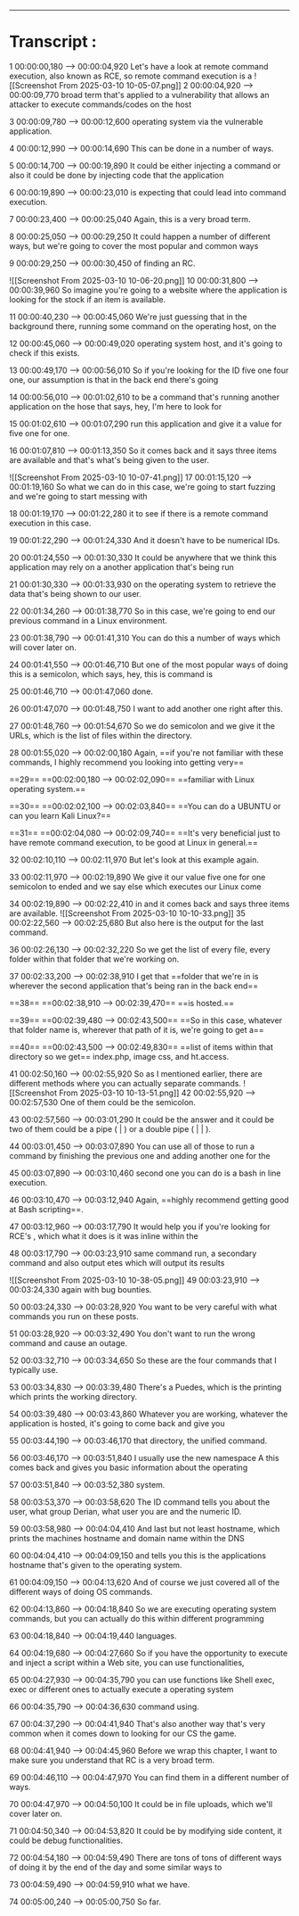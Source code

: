



---

# Transcript :

1
00:00:00,180 --> 00:00:04,920
Let's have a look at remote command execution, also known as RCE, so remote command execution is a
![[Screenshot From 2025-03-10 10-05-07.png]]
2
00:00:04,920 --> 00:00:09,770
broad term that's applied to a vulnerability that allows an attacker to execute commands/codes on the host

3
00:00:09,780 --> 00:00:12,600
operating system via the vulnerable application.

4
00:00:12,990 --> 00:00:14,690
This can be done in a number of ways.

5
00:00:14,700 --> 00:00:19,890
It could be either injecting a command or also it could be done by injecting code that the application

6
00:00:19,890 --> 00:00:23,010
is expecting that could lead into command execution.

7
00:00:23,400 --> 00:00:25,040
Again, this is a very broad term.

8
00:00:25,050 --> 00:00:29,250
It could happen a number of different ways, but we're going to cover the most popular and common ways

9
00:00:29,250 --> 00:00:30,450
of finding an RC.


![[Screenshot From 2025-03-10 10-06-20.png]]
10
00:00:31,800 --> 00:00:39,960
So imagine you're going to a website where the application is looking for the stock if an item is available.

11
00:00:40,230 --> 00:00:45,060
We're just guessing that in the background there, running some command on the operating host, on the

12
00:00:45,060 --> 00:00:49,020
operating system host, and it's going to check if this exists.

13
00:00:49,170 --> 00:00:56,010
So if you're looking for the ID five one four one, our assumption is that in the back end there's going

14
00:00:56,010 --> 00:01:02,610
to be a command that's running another application on the hose that says, hey, I'm here to look for

15
00:01:02,610 --> 00:01:07,290
run this application and give it a value for five one for one.

16
00:01:07,810 --> 00:01:13,350
So it comes back and it says three items are available and that's what's being given to the user.


![[Screenshot From 2025-03-10 10-07-41.png]]
17
00:01:15,120 --> 00:01:19,160
So what we can do in this case, we're going to start fuzzing and we're going to start messing with

18
00:01:19,170 --> 00:01:22,280
it to see if there is a remote command execution in this case.

19
00:01:22,290 --> 00:01:24,330
And it doesn't have to be numerical IDs.

20
00:01:24,550 --> 00:01:30,330
It could be anywhere that we think this application may rely on a another application that's being run

21
00:01:30,330 --> 00:01:33,930
on the operating system to retrieve the data that's being shown to our user.

22
00:01:34,260 --> 00:01:38,770
So in this case, we're going to end our previous command in a Linux environment.

23
00:01:38,790 --> 00:01:41,310
You can do this a number of ways which will cover later on.

24
00:01:41,550 --> 00:01:46,710
But one of the most popular ways of doing this is a semicolon, which says, hey, this is command is

25
00:01:46,710 --> 00:01:47,060
done.

26
00:01:47,070 --> 00:01:48,750
I want to add another one right after this.

27
00:01:48,760 --> 00:01:54,670
So we do semicolon and we give it the URLs, which is the list of files within the directory.

28
00:01:55,020 --> 00:02:00,180
Again, ==if you're not familiar with these commands, I highly recommend you looking into getting very==

==29==
==00:02:00,180 --> 00:02:02,090==
==familiar with Linux operating system.==

==30==
==00:02:02,100 --> 00:02:03,840==
==You can do a UBUNTU or can you learn Kali Linux?==

==31==
==00:02:04,080 --> 00:02:09,740==
==It's very beneficial just to have remote command execution, to be good at Linux in general.==

32
00:02:10,110 --> 00:02:11,970
But let's look at this example again.

33
00:02:11,970 --> 00:02:19,890
We give it our value five one for one semicolon to ended and we say else which executes our Linux come

34
00:02:19,890 --> 00:02:22,410
in and it comes back and says three items are available.
![[Screenshot From 2025-03-10 10-10-33.png]]
35
00:02:22,560 --> 00:02:25,680
But also here is the output for the last command.

36
00:02:26,130 --> 00:02:32,220
So we get the list of every file, every folder within that folder that we're working on.

37
00:02:33,200 --> 00:02:38,910
I get that ==folder that we're in is wherever the second application that's being ran in the back end==

==38==
==00:02:38,910 --> 00:02:39,470==
==is hosted.==

==39==
==00:02:39,480 --> 00:02:43,500==
==So in this case, whatever that folder name is, wherever that path of it is, we're going to get a==

==40==
==00:02:43,500 --> 00:02:49,830==
==list of items within that directory so we get== index.php, image css, and  ht.access.




41
00:02:50,160 --> 00:02:55,920
So as I mentioned earlier, there are different methods where you can actually separate commands.
![[Screenshot From 2025-03-10 10-13-51.png]]
42
00:02:55,920 --> 00:02:57,530
One of them could be the semicolon.

43
00:02:57,560 --> 00:03:01,290
It could be the answer and it could be two of them could be a pipe ( | ) or a double pipe ( | | ).

44
00:03:01,450 --> 00:03:07,890
You can use all of those to run a command by finishing the previous one and adding another one for the

45
00:03:07,890 --> 00:03:10,460
second one you can do is a bash in line execution.

46
00:03:10,470 --> 00:03:12,940
Again, ==highly recommend getting good at Bash scripting==.

47
00:03:12,960 --> 00:03:17,790
It would help you if you're looking for RCE's , which what it does is it was inline within the

48
00:03:17,790 --> 00:03:23,910
same command run, a secondary command and also output etes which will output its results 
 


![[Screenshot From 2025-03-10 10-38-05.png]]
49
00:03:23,910 --> 00:03:24,330
again with bug bounties.

50
00:03:24,330 --> 00:03:28,920
You want to be very careful with what commands you run on these posts.

51
00:03:28,920 --> 00:03:32,490
You don't want to run the wrong command and cause an outage.

52
00:03:32,710 --> 00:03:34,650
So these are the four commands that I typically use.

53
00:03:34,830 --> 00:03:39,480
There's a Puedes, which is the printing which prints the working directory.

54
00:03:39,480 --> 00:03:43,860
Whatever you are working, whatever the application is hosted, it's going to come back and give you

55
00:03:44,190 --> 00:03:46,170
that directory, the unified command.

56
00:03:46,170 --> 00:03:51,840
I usually use the new namespace A this comes back and gives you basic information about the operating

57
00:03:51,840 --> 00:03:52,380
system.

58
00:03:53,370 --> 00:03:58,620
The ID command tells you about the user, what group Derian, what user you are and the numeric ID.

59
00:03:58,980 --> 00:04:04,410
And last but not least hostname, which prints the machines hostname and domain name within the DNS

60
00:04:04,410 --> 00:04:09,150
and tells you this is the applications hostname that's given to the operating system.

61
00:04:09,150 --> 00:04:13,620
And of course we just covered all of the different ways of doing OS commands.

62
00:04:13,860 --> 00:04:18,840
So we are executing operating system commands, but you can actually do this within different programming

63
00:04:18,840 --> 00:04:19,440
languages.

64
00:04:19,680 --> 00:04:27,660
So if you have the opportunity to execute and inject a script within a Web site, you can use functionalities,

65
00:04:27,930 --> 00:04:35,790
you can use functions like Shell exec, exec or different ones to actually execute a operating system

66
00:04:35,790 --> 00:04:36,630
command using.

67
00:04:37,290 --> 00:04:41,940
That's also another way that's very common when it comes down to looking for our CS the game.

68
00:04:41,940 --> 00:04:45,960
Before we wrap this chapter, I want to make sure you understand that RC is a very broad term.

69
00:04:46,110 --> 00:04:47,970
You can find them in a different number of ways.

70
00:04:47,970 --> 00:04:50,100
It could be in file uploads, which we'll cover later on.

71
00:04:50,340 --> 00:04:53,820
It could be by modifying side content, it could be debug functionalities.

72
00:04:54,180 --> 00:04:59,490
There are tons of tons of different ways of doing it by the end of the day and some similar ways to

73
00:04:59,490 --> 00:04:59,910
what we have.

74
00:05:00,240 --> 00:05:00,750
So far.
